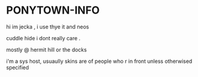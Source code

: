 # PONYTOWN-INFO

hi im jecka , i use thye it and neos

cuddle hide i dont really care .

mostly @ hermit hill or the docks

i'm a sys host, usuaully skins are of people who r in front unless otherwised specified
